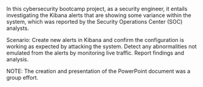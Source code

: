 In this cybersecurity bootcamp project, as a security engineer, it entails investigating the Kibana alerts that are showing some variance within the system, which was reported 
by the Security Operations Center (SOC) analysts.

Scenario:
Create new alerts in Kibana and confirm the configuration is working as expected by attacking the system.  Detect any abnormalities not emulated from the alerts by monitoring live traffic.  Report findings and analysis.

NOTE:  The creation and presentation of the PowerPoint document was a group effort.

